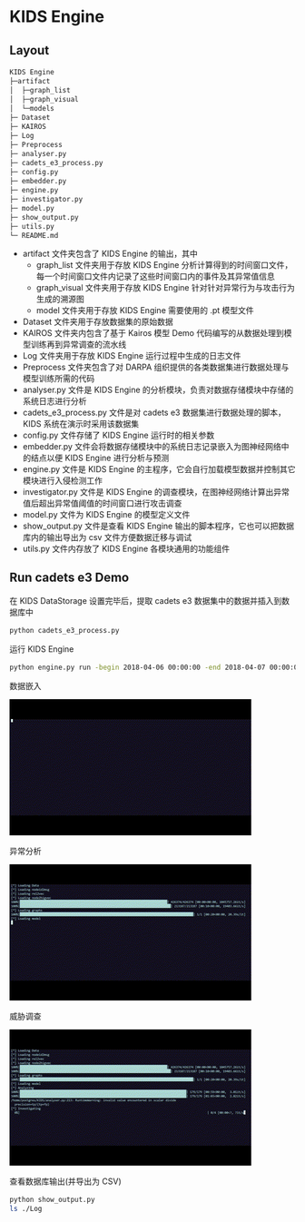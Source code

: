 <!--
 * @Date: 2024-07-14 13:11:11
 * @LastEditTime: 2024-07-22 23:45:46
 * @Description: 
-->
# KIDS Engine

## Layout

```plaintext
KIDS Engine
├─artifact
│  ├─graph_list
│  ├─graph_visual
│  └─models
├─ Dataset
├─ KAIROS
├─ Log
├─ Preprocess
├─ analyser.py
├─ cadets_e3_process.py
├─ config.py
├─ embedder.py
├─ engine.py
├─ investigator.py
├─ model.py
├─ show_output.py
├─ utils.py
└─ README.md
```

- artifact 文件夹包含了 KIDS Engine 的输出，其中
  - graph_list 文件夹用于存放 KIDS Engine 分析计算得到的时间窗口文件，每一个时间窗口文件内记录了这些时间窗口内的事件及其异常值信息
  - graph_visual 文件夹用于存放 KIDS Engine 针对针对异常行为与攻击行为生成的溯源图
  - model 文件夹用于存放 KIDS Engine 需要使用的 .pt 模型文件
- Dataset 文件夹用于存放数据集的原始数据
- KAIROS 文件夹内包含了基于 Kairos 模型 Demo 代码编写的从数据处理到模型训练再到异常调查的流水线
- Log 文件夹用于存放 KIDS Engine 运行过程中生成的日志文件
- Preprocess 文件夹包含了对 DARPA 组织提供的各类数据集进行数据处理与模型训练所需的代码
- analyser.py 文件是 KIDS Engine 的分析模块，负责对数据存储模块中存储的系统日志进行分析
- cadets_e3_process.py 文件是对 cadets e3 数据集进行数据处理的脚本，KIDS 系统在演示时采用该数据集
- config.py 文件存储了 KIDS Engine 运行时的相关参数
- embedder.py 文件会将数据存储模块中的系统日志记录嵌入为图神经网络中的结点以便 KIDS Engine 进行分析与预测
- engine.py 文件是 KIDS Engine 的主程序，它会自行加载模型数据并控制其它模块进行入侵检测工作
- investigator.py 文件是 KIDS Engine 的调查模块，在图神经网络计算出异常值后超出异常值阈值的时间窗口进行攻击调查
- model.py 文件为 KIDS Engine 的模型定义文件
- show_output.py 文件是查看 KIDS Engine 输出的脚本程序，它也可以把数据库内的输出导出为 csv 文件方便数据迁移与调试
- utils.py 文件内存放了 KIDS Engine 各模块通用的功能组件

## Run cadets e3 Demo

在 KIDS DataStorage 设置完毕后，提取 cadets e3 数据集中的数据并插入到数据库中

```bash
python cadets_e3_process.py
```

运行 KIDS Engine

```bash
python engine.py run -begin 2018-04-06 00:00:00 -end 2018-04-07 00:00:00
```

数据嵌入

![KIDS Structure Design](https://github.com/RuijieWu/KIDS/blob/main/Assets/KIDS%20Engine%20Embed.gif)

异常分析

![KIDS Structure Design](https://github.com/RuijieWu/KIDS/blob/main/Assets/KIDS%20Engine%20Analyse.gif)

威胁调查

![KIDS Structure Design](https://github.com/RuijieWu/KIDS/blob/main/Assets/KIDS%20Engine%20Investigate.gif)


查看数据库输出(并导出为 CSV)

```bash
python show_output.py
ls ./Log
```
